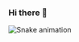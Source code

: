 ### Hi there 👋

  
  

  ![Snake animation](https://github.com/RenanDevelop/RenanDevelop/blob/output/github-contribution-grid-snake.svg)
  
